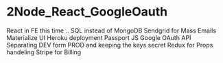# 2Node_React_GoogleOauth

React in FE this time .. 
SQL instead of MongoDB
Sendgrid for Mass Emails
Materialize UI 
Heroku deployment 
Passport JS 
Google OAuth API
Separating DEV form PROD and keeping the keys secret 
Redux for Props handeling 
Stripe for Billing 
